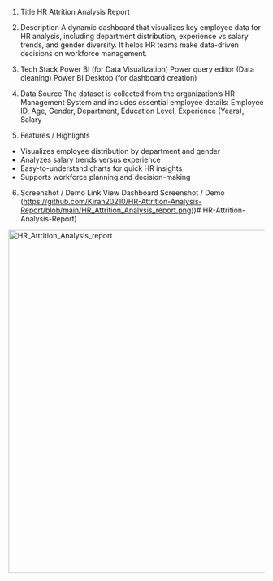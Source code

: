 1. Title
HR Attrition Analysis Report

2. Description
A dynamic dashboard that visualizes key employee data for HR analysis, including department distribution, experience vs salary trends, and gender diversity. It helps HR teams make data-driven decisions on workforce management.

3. Tech Stack
Power BI (for Data Visualization)
Power query editor (Data cleaning)
Power BI Desktop (for dashboard creation)

4. Data Source
The dataset is collected from the organization’s HR Management System and includes essential employee details:
Employee ID, Age, Gender, Department, Education Level, Experience (Years), Salary

5. Features / Highlights
* Visualizes employee distribution by department and gender
* Analyzes salary trends versus experience
* Easy-to-understand charts for quick HR insights
* Supports workforce planning and decision-making

6. Screenshot / Demo Link
 View Dashboard Screenshot / Demo
(https://github.com/Kiran20210/HR-Attrition-Analysis-Report/blob/main/HR_Attrition_Analysis_report.png))# HR-Attrition-Analysis-Report)
<img width="1199" height="674" alt="HR_Attrition_Analysis_report" src="https://github.com/user-attachments/assets/15a6eb8c-ffef-493c-821d-79f5a2f9b882" />
